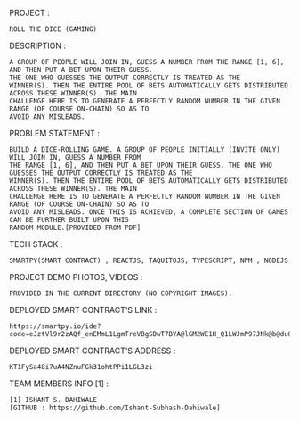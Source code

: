 PROJECT : 

	ROLL THE DICE (GAMING)

DESCRIPTION : 

	A GROUP OF PEOPLE WILL JOIN IN, GUESS A NUMBER FROM THE RANGE [1, 6], AND THEN PUT A BET UPON THEIR GUESS. 
	THE ONE WHO GUESSES THE OUTPUT CORRECTLY IS TREATED AS THE
	WINNER(S). THEN THE ENTIRE POOL OF BETS AUTOMATICALLY GETS DISTRIBUTED ACROSS THESE WINNER(S). THE MAIN
	CHALLENGE HERE IS TO GENERATE A PERFECTLY RANDOM NUMBER IN THE GIVEN RANGE (OF COURSE ON-CHAIN) SO AS TO
	AVOID ANY MISLEADS.



PROBLEM STATEMENT : 

	BUILD A DICE-ROLLING GAME. A GROUP OF PEOPLE INITIALLY (INVITE ONLY) WILL JOIN IN, GUESS A NUMBER FROM
	THE RANGE [1, 6], AND THEN PUT A BET UPON THEIR GUESS. THE ONE WHO GUESSES THE OUTPUT CORRECTLY IS TREATED AS THE
	WINNER(S). THEN THE ENTIRE POOL OF BETS AUTOMATICALLY GETS DISTRIBUTED ACROSS THESE WINNER(S). THE MAIN
	CHALLENGE HERE IS TO GENERATE A PERFECTLY RANDOM NUMBER IN THE GIVEN RANGE (OF COURSE ON-CHAIN) SO AS TO
	AVOID ANY MISLEADS. ONCE THIS IS ACHIEVED, A COMPLETE SECTION OF GAMES CAN BE FURTHER BUILT UPON THIS
	RANDOM MODULE.[PROVIDED FROM PDF]



TECH STACK :

	SMARTPY(SMART CONTRACT) , REACTJS, TAQUITOJS, TYPESCRIPT, NPM , NODEJS 


PROJECT DEMO PHOTOS, VIDEOS : 

	PROVIDED IN THE CURRENT DIRECTORY (NO COPYRIGHT IMAGES).

DEPLOYED SMART CONTRACT'S LINK : 


	https://smartpy.io/ide?code=eJztVl9r2zAQf_enEMmL1LgmTreVBgSDwT7BYA@lGM2WE1H_Q1LWJmP97JNk@b@duGVlL_ODsU8_3Z3ufnc6lhY5l0CkhMviCIgAonBinqfgIFkiACvXzY_jLEHEQrojKb1xnM@i8NI8OiTUiWgMUsIyiLYOUI9eonFMQyngE5P7QMickx3FC05JdP3EmaQLZKB6624Hn@1O_XDsr68ETWIvIpJ4nGRBdkjr5RSDZlGylG7AdU_i1@AjTq_4VVr91vITLr2H8OV5BV6OaPUCOXI_oZU_xJy6ck7lgWcqUJ7MA5ZJeEKO43RMmFeYECGA3DMBFfZLnklOQom2LTf06QOlg8kggPoMrTDopzlWkZAj5QBrs4JKiCZw6ktHqwRq59ZTSBtXhYQ1dFLrnszU@sSyzPj56_cEIsuDPA4kPZXa1Me0NpNMfMlmSYLLvoV7Gj5O4lo5NPxV6ToWuQJ2siWkqhRdASZdbkE4SQUCW@fcCZTNEthj51iKPRJF0CQ5iyi_nDyruF8lE_mDFm4FbeLqh8XDcLXi1SXnvMT3YjwjxJwqgpMk@V8QQ@x7F0SPD3PSlR5_sKhTDduRnE_VR5OeiplWcOForXrazInrULqqVNDTNGEvFAQ4VxENR9QFNxCjMzt7ebm7QxNpGbhYhxOPOHK5fO8TmsG@ED1UVaY7kjOvTyps3SV7hIhzDpIEMHOFqqLbUbh2Rw27_kjL6Zy3cjt5sHkpnQRbMNhnzlsCmv7q6q8iUfevzB9pJiAc4w8CLvDX5gHjnoJep5j@@bcdbPmmHvb@XWde7GYKzkPO3U6a0Or@VUkXEmaKv8rNRcy4kB_VvKp5bVYsK81LhDQjnOVV8xYyqETw3szNrh6NH1AH7e19uPhOkzBXMVvY8g71oKDBnhkauztWOPRbnZSp7GWyZZSEYX5Q4VyUK3a8Ln_8aZzfAW6mgbWX1lWvmYSqGcd3GwLeuJZe2EceP@iSMYWJrSU0rWbzCjWbM3pe445fp8Ar77POdeyvkWurEH@otGLfNYzHvlVJUh2v_i5tBlsj7k@SsAh_4weK3t_cZqa52zeZu@2b61vrkKW6DtrB70XlK0kEbdLQ3QFGT2a3XLYxxC__IoXrgdXMT47zB3W9Qho-



DEPLOYED SMART CONTRACT'S ADDRESS : 

	KT1FySa48i7uA4NZnuFGk31ohtPPi1LGL3zi


TEAM MEMBERS INFO [1] : 
	
	[1] ISHANT S. DAHIWALE 
	[GITHUB : https://github.com/Ishant-Subhash-Dahiwale]
	
	
















